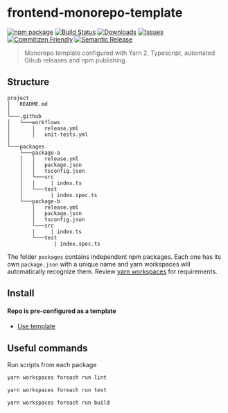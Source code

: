 # frontend-monorepo-template

[![npm package][npm-img]][npm-url]
[![Build Status][build-img]][build-url]
[![Downloads][downloads-img]][downloads-url]
[![Issues][issues-img]][issues-url]
[![Commitizen Friendly][commitizen-img]][commitizen-url]
[![Semantic Release][semantic-release-img]][semantic-release-url]

> Monorepo template configured with Yarn 2, Typescript, automated Gihub releases and npm publishing.

## Structure

```
project
│   README.md
│
└───.github
│   └───workflows
│       │   release.yml
│       │   unit-tests.yml
│
└───packages
    └───package-a
    │   │   release.yml
    │   │   package.json
    │   │   tsconfig.json
    │   └───src
    │   |     | index.ts
    │   └───test
    │         | index.spec.ts
    └───package-b
        │   release.yml
        │   package.json
        │   tsconfig.json
        └───src
        |     | index.ts
        └───test
               | index.spec.ts

```

The folder `packages` contains independent npm packages. Each one has its own `package.json` with a unique name and yarn workspaces will automatically recognize them.
Review [yarn workspaces](https://yarnpkg.com/features/workspaces) for requirements.


## Install

#### Repo is pre-configured as a template

- [Use template](https://github.com/NazimHAli/frontend-monorepo-template/generate)

## Useful commands

Run scripts from each package

```bash
yarn workspaces foreach run lint
```

```bash
yarn workspaces foreach run test
```

```bash
yarn workspaces foreach run build
```

[build-img]: https://github.com/NazimHAli/frontend-monorepo-template/actions/workflows/release.yml/badge.svg
[build-url]: https://github.com/NazimHAli/frontend-monorepo-template/actions/workflows/release.yml
[commitizen-img]: https://img.shields.io/badge/commitizen-friendly-brightgreen.svg
[commitizen-url]: http://commitizen.github.io/cz-cli/
[downloads-img]: https://img.shields.io/npm/dt/frontend-monorepo-template
[downloads-url]: https://www.npmtrends.com/frontend-monorepo-template
[issues-img]: https://img.shields.io/github/issues/NazimHAli/frontend-monorepo-template
[issues-url]: https://github.com/NazimHAli/frontend-monorepo-template/issues
[npm-img]: https://img.shields.io/npm/v/frontend-monorepo-template
[npm-url]: https://www.npmjs.com/package/frontend-monorepo-template
[semantic-release-img]: https://img.shields.io/badge/%20%20%F0%9F%93%A6%F0%9F%9A%80-semantic--release-e10079.svg
[semantic-release-url]: https://github.com/semantic-release/semantic-release
